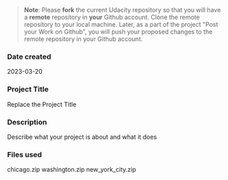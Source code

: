 >**Note**: Please **fork** the current Udacity repository so that you will have a **remote** repository in **your** Github account. Clone the remote repository to your local machine. Later, as a part of the project "Post your Work on Github", you will push your proposed changes to the remote repository in your Github account.

### Date created
2023-03-20

### Project Title
Replace the Project Title

### Description
Describe what your project is about and what it does

### Files used
chicago.zip
washington.zip
new_york_city.zip
